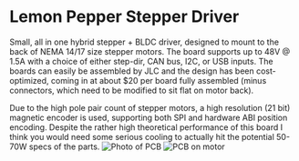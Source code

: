 # Lemon Pepper Stepper Driver
Small, all in one hybrid stepper + BLDC driver, designed to mount to the back of NEMA 14/17 size stepper motors. The board supports up to 48V @ 1.5A with a choice of either step-dir, CAN bus, I2C, or USB inputs.
The boards can easily be assembled by JLC and the design has been cost-optimized, coming in at about $20 per board fully assembled (minus connectors, which need to be modified to sit flat on motor back). 

Due to the high pole pair count of stepper motors, a high resolution (21 bit) magnetic encoder is used, supporting both SPI and hardware ABI position encoding. 
Despite the rather high theoretical performance of this board I think you would need some serious cooling to actually hit the potential 50-70W specs of the parts.
![Photo of PCB](/many.png)
![PCB on motor](/motor.png)
